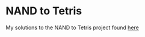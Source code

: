 # NAND to Tetris

My solutions to the NAND to Tetris project found [here](https://www.nand2tetris.org/course)
